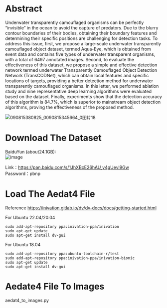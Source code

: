 
# Abstract  
Underwater transparently camouflaged organisms can be perfectly “invisible” in the ocean to avoid the capture of predators. Due to the blurry contour boundaries of their bodies, obtaining their boundary features and determining their specific positions are challenging for detection tasks. To address this issue, first, we propose a large-scale underwater transparently camouflaged object dataset, termed Aqua-Eye, which is obtained from event data and contains five types of underwater transparent organisms, with a total of 6497 annotated images. Second, to evaluate the effectiveness of this dataset, we propose a simple and effective detection network termed underwater Transparently Camouflaged Object Detection Network (TransCODNet), which can obtain local features and specific locations of targets, providing a better detection method for underwater transparently camouflaged organisms. In this letter, we performed ablation study and nine representative deep learning algorithms were evaluated based on the dataset. Finally, experiments show that the detection accuracy of this algorithm is 84.7%, which is superior to mainstream object detection algorithms, proving the effectiveness of the proposed method.

![090815380825_0090815345664_0图片18](https://user-images.githubusercontent.com/90367095/189063765-3d48a599-23c3-49be-bb9f-107d5d832de2.png)


# Download The Dataset

BaiduYun (about24.1GB):  
![image](https://user-images.githubusercontent.com/90367095/188877669-6318628e-6347-4a44-8c32-6e31493661ae.png)  

Link：https://pan.baidu.com/s/1JhXBcE26hAU_y4gUevi9Gw  
Password：pbnp  

# Load The Aedat4 File

Reference  https://inivation.gitlab.io/dv/dv-docs/docs/getting-started.html


For Ubuntu 22.04/20.04    
```
sudo add-apt-repository ppa:inivation-ppa/inivation  
sudo apt-get update  
sudo apt-get install dv-gui
```

For Ubuntu 18.04
```
sudo add-apt-repository ppa:ubuntu-toolchain-r/test
sudo add-apt-repository ppa:inivation-ppa/inivation-bionic
sudo apt-get update
sudo apt-get install dv-gui
```
# Aedate4 File To Images  
aedat4_to_images.py
